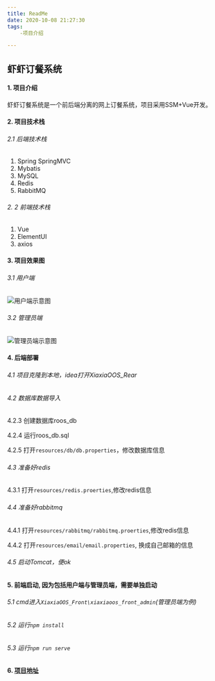 ```yaml
---
title: ReadMe
date: 2020-10-08 21:27:30
tags:
	-项目介绍

---
```


## 虾虾订餐系统

#### 1. 项目介绍

虾虾订餐系统是一个前后端分离的网上订餐系统，项目采用SSM+Vue开发。

#### 2. 项目技术栈

###### 2.1 后端技术栈

1. Spring SpringMVC
2. Mybatis
3. MySQL
4. Redis
5. RabbitMQ

###### 2. 2 前端技术栈

1. Vue
2. ElementUI
3. axios     

#### 3. 项目效果图
###### 3.1 用户端

![用户端示意图](https://upload-images.jianshu.io/upload_images/21680686-9c9e4bd0f698f98e.png?imageMogr2/auto-orient/strip%7CimageView2/2/w/1240)

###### 3.2 管理员端

![管理员端示意图](https://upload-images.jianshu.io/upload_images/21680686-137839ed81a95bb2.png?imageMogr2/auto-orient/strip%7CimageView2/2/w/1240)

#### 4. 后端部署

###### 4.1 项目克隆到本地，idea打开XiaxiaOOS_Rear

###### 4.2 数据库数据导入

4.2.3 创建数据库roos_db

4.2.4 运行roos_db.sql

4.2.5 打开```resources/db/db.properties```，修改数据库信息

###### 4.3 准备好redis

4.3.1 打开```resources/redis.proerties```,修改redis信息

###### 4.4 准备好rabbitmq

4.4.1  打开```resources/rabbitmq/rabbitmq.proerties```,修改redis信息

4.4.2 打开```resources/email/email.properties```, 换成自己邮箱的信息

###### 4.5 启动Tomcat，便ok

#### 5. 前端启动, 因为包括用户端与管理员端，需要单独启动

###### 5.1 cmd进入```XiaxiaOOS_Front\xiaxiaoos_front_admin```(管理员端为例)

###### 5.2 运行```npm install```

###### 5.3 运行```npm run serve```

#### 6. [项目地址](https://github.com/Teskinfly/XiaXiaOOS-ssm-vue-)





